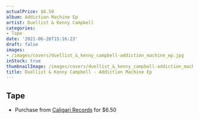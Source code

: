 ```yaml
---
actualPrice: $6.50
album: Addiction Machine Ep
artist: Duellist & Kenny Campbell
categories:
- Tape
date: '2021-06-26T15:16:23'
draft: false
images:
- /images/covers/duellist_&_kenny_campbell-addiction_machine_ep.jpg
inStock: true
thumbnailImage: /images/covers/duellist_&_kenny_campbell-addiction_machine_ep-thumb.jpg
title: Duellist & Kenny Campbell - Addiction Machine Ep
---
```


## Tape
* Purchase from [Caligari Records](https://caligarirecords.storenvy.com/products/31674277-duellist-kenny-campbell-addiction-machine-ep) for $6.50
